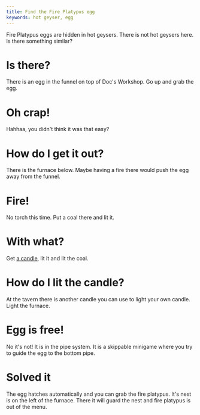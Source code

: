 ```yaml
---
title: Find the Fire Platypus egg
keywords: hot geyser, egg
---
```


Fire Platypus eggs are hidden in hot geysers. There is not hot geysers here. Is there something similar?

# Is there?
There is an egg in the funnel on top of Doc's Workshop. Go up and grab the egg.

# Oh crap!
Hahhaa, you didn't think it was that easy?

# How do I get it out?
There is the furnace below. Maybe having a fire there would push the egg away from the funnel.

# Fire!
No torch this time. Put a coal there and lit it.

# With what?
Get [a candle](/02-part-two/034-crane-the-poet.md), lit it and lit the coal.

# How do I lit the candle?
At the tavern there is another candle you can use to light your own candle. Light the furnace.

# Egg is free!
No it's not! It is in the pipe system. It is a skippable minigame where you try to guide the egg to the bottom pipe.

# Solved it
The egg hatches automatically and you can grab the fire platypus. It's nest is on the left of the furnace. There it will guard the nest and fire platypus is out of the menu.
